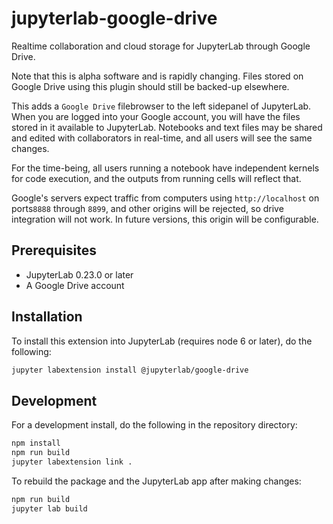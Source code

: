# jupyterlab-google-drive 

Realtime collaboration and cloud storage for JupyterLab through Google Drive.

Note that this is alpha software and is rapidly changing.
Files stored on Google Drive using this plugin should still be backed-up elsewhere.

This adds a `Google Drive` filebrowser to the left sidepanel of JupyterLab.
When you are logged into your Google account, you will have the
files stored in it available to JupyterLab.
Notebooks and text files may be shared and edited with collaborators
in real-time, and all users will see the same changes.

For the time-being, all users running a notebook have independent kernels for
code execution, and the outputs from running cells will reflect that.

Google's servers expect traffic from computers using `http://localhost` on ports`8888` through `8899`,
and other origins will be rejected, so drive integration will not work.
In future versions, this origin will be configurable.

## Prerequisites

* JupyterLab 0.23.0 or later
* A Google Drive account

## Installation

To install this extension into JupyterLab (requires node 6 or later), do the following:

```bash
jupyter labextension install @jupyterlab/google-drive
```

## Development

For a development install, do the following in the repository directory:

```bash
npm install
npm run build
jupyter labextension link .
```

To rebuild the package and the JupyterLab app after making changes:

```bash
npm run build
jupyter lab build
```
